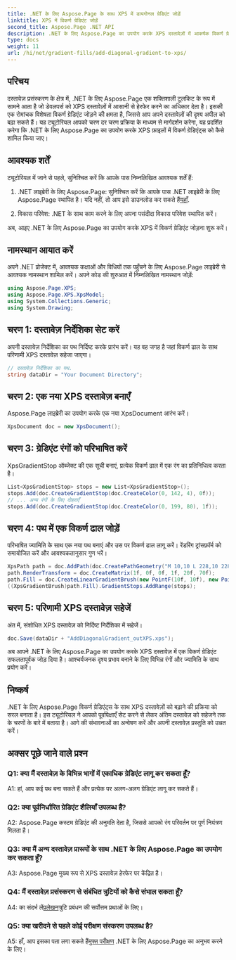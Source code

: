 ```yaml
---
title: .NET के लिए Aspose.Page के साथ XPS में डायगोनल ग्रेडिएंट जोड़ें
linktitle: XPS में विकर्ण ग्रेडिएंट जोड़ें
second_title: Aspose.Page .NET API
description: .NET के लिए Aspose.Page का उपयोग करके XPS दस्तावेज़ों में आकर्षक विकर्ण ग्रेडिएंट जोड़ने का तरीका जानें। अपनी दृश्य प्रस्तुतियों को सहजता से उन्नत करें।
type: docs
weight: 11
url: /hi/net/gradient-fills/add-diagonal-gradient-to-xps/
---
```

## परिचय

दस्तावेज़ प्रसंस्करण के क्षेत्र में, .NET के लिए Aspose.Page एक शक्तिशाली टूलकिट के रूप में सामने आता है जो डेवलपर्स को XPS दस्तावेज़ों में आसानी से हेरफेर करने का अधिकार देता है। इसकी एक रोमांचक विशेषता विकर्ण ग्रेडिएंट जोड़ने की क्षमता है, जिससे आप अपने दस्तावेज़ों की दृश्य अपील को बढ़ा सकते हैं। यह ट्यूटोरियल आपको चरण दर चरण प्रक्रिया के माध्यम से मार्गदर्शन करेगा, यह प्रदर्शित करेगा कि .NET के लिए Aspose.Page का उपयोग करके XPS फ़ाइलों में विकर्ण ग्रेडिएंट्स को कैसे शामिल किया जाए।

## आवश्यक शर्तें

ट्यूटोरियल में जाने से पहले, सुनिश्चित करें कि आपके पास निम्नलिखित आवश्यक शर्तें हैं:

1.  .NET लाइब्रेरी के लिए Aspose.Page: सुनिश्चित करें कि आपके पास .NET लाइब्रेरी के लिए Aspose.Page स्थापित है। यदि नहीं, तो आप इसे डाउनलोड कर सकते हैं[यहाँ](https://releases.aspose.com/page/net/).

2. विकास परिवेश: .NET के साथ काम करने के लिए अपना पसंदीदा विकास परिवेश स्थापित करें।

अब, आइए .NET के लिए Aspose.Page का उपयोग करके XPS में विकर्ण ग्रेडिएंट जोड़ना शुरू करें।

## नामस्थान आयात करें

अपने .NET प्रोजेक्ट में, आवश्यक कक्षाओं और विधियों तक पहुँचने के लिए Aspose.Page लाइब्रेरी से आवश्यक नामस्थान शामिल करें। अपने कोड की शुरुआत में निम्नलिखित नामस्थान जोड़ें:

```csharp
using Aspose.Page.XPS;
using Aspose.Page.XPS.XpsModel;
using System.Collections.Generic;
using System.Drawing;
```

## चरण 1: दस्तावेज़ निर्देशिका सेट करें

अपनी दस्तावेज़ निर्देशिका का पथ निर्दिष्ट करके प्रारंभ करें। यह वह जगह है जहां विकर्ण ढाल के साथ परिणामी XPS दस्तावेज़ सहेजा जाएगा।

```csharp
// दस्तावेज़ निर्देशिका का पथ.
string dataDir = "Your Document Directory";
```

## चरण 2: एक नया XPS दस्तावेज़ बनाएँ

Aspose.Page लाइब्रेरी का उपयोग करके एक नया XpsDocument आरंभ करें।

```csharp
XpsDocument doc = new XpsDocument();
```

## चरण 3: ग्रेडिएंट रंगों को परिभाषित करें

XpsGradientStop ऑब्जेक्ट की एक सूची बनाएं, प्रत्येक विकर्ण ढाल में एक रंग का प्रतिनिधित्व करता है।

```csharp
List<XpsGradientStop> stops = new List<XpsGradientStop>();
stops.Add(doc.CreateGradientStop(doc.CreateColor(0, 142, 4), 0f));
// ... अन्य रंगों के लिए दोहराएँ
stops.Add(doc.CreateGradientStop(doc.CreateColor(0, 199, 80), 1f));
```

## चरण 4: पथ में एक विकर्ण ढाल जोड़ें

परिभाषित ज्यामिति के साथ एक नया पथ बनाएं और उस पर विकर्ण ढाल लागू करें। रेंडरिंग ट्रांसफ़ॉर्म को समायोजित करें और आवश्यकतानुसार गुण भरें।

```csharp
XpsPath path = doc.AddPath(doc.CreatePathGeometry("M 10,10 L 228,10 228,100 10,100"));
path.RenderTransform = doc.CreateMatrix(1f, 0f, 0f, 1f, 20f, 70f);
path.Fill = doc.CreateLinearGradientBrush(new PointF(10f, 10f), new PointF(228f, 100f));
((XpsGradientBrush)path.Fill).GradientStops.AddRange(stops);
```

## चरण 5: परिणामी XPS दस्तावेज़ सहेजें

अंत में, संशोधित XPS दस्तावेज़ को निर्दिष्ट निर्देशिका में सहेजें।

```csharp
doc.Save(dataDir + "AddDiagonalGradient_outXPS.xps");
```

अब आपने .NET के लिए Aspose.Page का उपयोग करके XPS दस्तावेज़ में एक विकर्ण ग्रेडिएंट सफलतापूर्वक जोड़ दिया है। आश्चर्यजनक दृश्य प्रभाव बनाने के लिए विभिन्न रंगों और ज्यामिति के साथ प्रयोग करें।

## निष्कर्ष

.NET के लिए Aspose.Page विकर्ण ग्रेडिएंट्स के साथ XPS दस्तावेज़ों को बढ़ाने की प्रक्रिया को सरल बनाता है। इस ट्यूटोरियल ने आपको पूर्वापेक्षाएँ सेट करने से लेकर अंतिम दस्तावेज़ को सहेजने तक के चरणों के बारे में बताया है। आगे की संभावनाओं का अन्वेषण करें और अपनी दस्तावेज़ प्रस्तुति को उन्नत करें।

## अक्सर पूछे जाने वाले प्रश्न

### Q1: क्या मैं दस्तावेज़ के विभिन्न भागों में एकाधिक ग्रेडिएंट लागू कर सकता हूँ?

A1: हां, आप कई पथ बना सकते हैं और प्रत्येक पर अलग-अलग ग्रेडिएंट लागू कर सकते हैं।

### Q2: क्या पूर्वनिर्धारित ग्रेडिएंट शैलियाँ उपलब्ध हैं?

A2: Aspose.Page कस्टम ग्रेडिएंट की अनुमति देता है, जिससे आपको रंग परिवर्तन पर पूर्ण नियंत्रण मिलता है।

### Q3: क्या मैं अन्य दस्तावेज़ प्रारूपों के साथ .NET के लिए Aspose.Page का उपयोग कर सकता हूँ?

A3: Aspose.Page मुख्य रूप से XPS दस्तावेज़ हेरफेर पर केंद्रित है।

### Q4: मैं दस्तावेज़ प्रसंस्करण से संबंधित त्रुटियों को कैसे संभाल सकता हूँ?

 A4: का संदर्भ लें[प्रलेखन](https://reference.aspose.com/page/net/)त्रुटि प्रबंधन की सर्वोत्तम प्रथाओं के लिए।

### Q5: क्या खरीदने से पहले कोई परीक्षण संस्करण उपलब्ध है?

 A5: हाँ, आप इसका पता लगा सकते हैं[मुफ्त परीक्षण](https://releases.aspose.com/) .NET के लिए Aspose.Page का अनुभव करने के लिए।